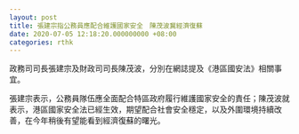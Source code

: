 ```yaml
---
layout: post
title: 張建宗指公務員應配合維護國家安全　陳茂波冀經濟復蘇
date: 2020-07-05 12:18:20.000000000 +08:00
categories: rthk
---
```


政務司司長張建宗及財政司司長陳茂波，分別在網誌提及《港區國安法》相關事宜。

張建宗表示，公務員隊伍應全面配合特區政府履行維護國家安全的責任；陳茂波就表示，港區國家安全法已經生效，期望配合社會安全穩定，以及外圍環境持續改善，在今年稍後有望能看到經濟復蘇的曙光。
